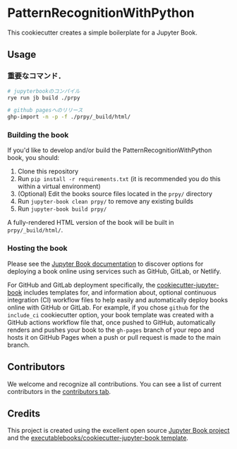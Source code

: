 # PatternRecognitionWithPython

This cookiecutter creates a simple boilerplate for a Jupyter Book.

## Usage

### 重要なコマンド．

```sh
# jupyterbookのコンパイル
rye run jb build ./prpy 

# github pagesへのリリース
ghp-import -n -p -f ./prpy/_build/html/ 
```


### Building the book

If you'd like to develop and/or build the PatternRecognitionWithPython book, you should:

1. Clone this repository
2. Run `pip install -r requirements.txt` (it is recommended you do this within a virtual environment)
3. (Optional) Edit the books source files located in the `prpy/` directory
4. Run `jupyter-book clean prpy/` to remove any existing builds
5. Run `jupyter-book build prpy/`

A fully-rendered HTML version of the book will be built in `prpy/_build/html/`.

### Hosting the book

Please see the [Jupyter Book documentation](https://jupyterbook.org/publish/web.html) to discover options for deploying a book online using services such as GitHub, GitLab, or Netlify.

For GitHub and GitLab deployment specifically, the [cookiecutter-jupyter-book](https://github.com/executablebooks/cookiecutter-jupyter-book) includes templates for, and information about, optional continuous integration (CI) workflow files to help easily and automatically deploy books online with GitHub or GitLab. For example, if you chose `github` for the `include_ci` cookiecutter option, your book template was created with a GitHub actions workflow file that, once pushed to GitHub, automatically renders and pushes your book to the `gh-pages` branch of your repo and hosts it on GitHub Pages when a push or pull request is made to the main branch.

## Contributors

We welcome and recognize all contributions. You can see a list of current contributors in the [contributors tab](https://github.com/rsimd/prpy/graphs/contributors).

## Credits

This project is created using the excellent open source [Jupyter Book project](https://jupyterbook.org/) and the [executablebooks/cookiecutter-jupyter-book template](https://github.com/executablebooks/cookiecutter-jupyter-book).
